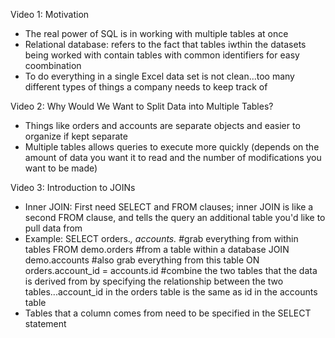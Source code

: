 Video 1: Motivation
- The real power of SQL is in working with multiple tables at once
- Relational database: refers to the fact that tables iwthin the datasets being worked with contain tables with common identifiers for easy coombination
- To do everything in a single Excel data set is not clean...too many different types of things a company needs to keep track of

Video 2: Why Would We Want to Split Data into Multiple Tables?
- Things like orders and accounts are separate objects and easier to organize if kept separate
- Multiple tables allows queries to execute more quickly (depends on the amount of data you want it to read and the number of modifications you want to be made)

Video 3: Introduction to JOINs
- Inner JOIN: First need SELECT and FROM clauses; inner JOIN is like a second FROM clause, and tells the query an additional table you'd like to pull data from
- Example: SELECT orders.*, accounts.* #grab everything from within tables
           FROM demo.orders #from a table within a database
           JOIN demo.accounts #also grab everything from this table
           ON orders.account_id = accounts.id #combine the two tables that the data is derived from by specifying the relationship between the two tables...account_id in the orders table is the same as id in the
                                                                                                                                                            accounts table
- Tables that a column comes from need to be specified in the SELECT statement


